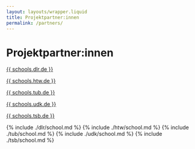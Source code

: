 ```yaml
---
layout: layouts/wrapper.liquid
title: Projektpartner:innen
permalink: /partners/
---
```


<h1 class="text-green"> Projektpartner:innen </h1>

<div class="relative text-green">

<div class="hidden md:block absolute h-full w-36 pt-18" style="right: 105%">
  <div class="sticky" style="top: 6rem;">
  <a href="#dlr">
    <p class="text-green mb-4 text-right text-base">{{ schools.dlr.de }}</p>
  </a>
  <a href="#htw">
    <p class="text-green mb-4 text-right text-base">{{ schools.htw.de }}</p>
  </a>
  <a href="#tub">
    <p class="text-green mb-4 text-right text-base">{{ schools.tub.de }}</p>
  </a>
  <a href="#udk">
    <p class="text-green mb-4 text-right text-base">{{ schools.udk.de }}</p>
  </a>
  <a href="#tsb">
    <p class="text-green mb-4 text-right text-base">{{ schools.tsb.de }}</p>
  </a>
</div>
</div>

{% include ./dlr/school.md %}
{% include ./htw/school.md %}
{% include ./tub/school.md %}
{% include ./udk/school.md %}
{% include ./tsb/school.md %}

</div>
